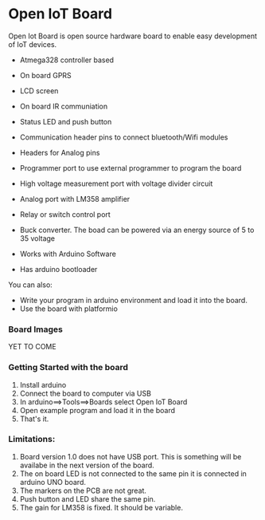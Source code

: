 # Open IoT Board

Open Iot Board is open source hardware board to enable easy development of IoT devices.

  - Atmega328 controller based
  - On board GPRS
  - LCD screen
  - On board IR communiation
  - Status LED and push button
  - Communication header pins to connect bluetooth/Wifi modules
  - Headers for Analog pins
  - Programmer port to use external programmer to program the board
  - High voltage measurement port with voltage divider circuit
  - Analog port with LM358 amplifier
  - Relay or switch control port
  
  - Buck converter. The boad can be powered via an energy source of 5 to 35 voltage
  - Works with Arduino Software
  - Has arduino bootloader

You can also:
  - Write your program in arduino environment and load it into the board.
  - Use the board with platformio

### Board Images

YET TO COME

### Getting Started with the board

1. Install arduino
2. Connect the board to computer via USB
3. In arduino==>Tools==>Boards select Open IoT Board
4. Open example program and load it in the board
5. That's it. 


### Limitations:

1. Board version 1.0 does not have USB port. This is something will be availabe in the next version of the board.
2. The on board LED is not connected to the same pin it is connected in arduino UNO board.
3. The markers on the PCB are not great.
4. Push button and LED share the same pin. 
5. The gain for LM358 is fixed. It should be variable.
